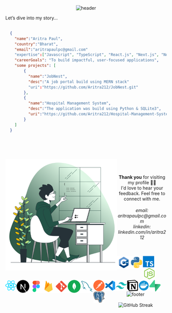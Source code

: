 
<div align="center"><img src="https://capsule-render.vercel.app/api?type=waving&height=200&color=gradient&customColorList=23&text=Hi😎%20Welome%20To%20My%20Profile&reversal=false&fontColor=ffff&fontSize=35&fontAlign=50&desc=I%20am%20Aritra%20Paul,%20a%20creative%20developer&fontAlignY=46&descAlign=62&textBg=false&descSize=15" alt="header" /></div>



Let’s dive into my story...

```json

  {
    "name":"Aritra Paul",
    "country":"Bharat",
    "email":"aritrapaulpc@gmail.com"
    "expertise":["Javascript", "TypeScript", "React.js", "Next.js", "Node.js", "MongoDB", "PostgreSQL", "Python"],
    "careerGoals": "To build impactful, user-focused applications",
    "some projects": [
        {
          "name":"JobNest",
          "desc":"A job portal build using MERN stack"
          "uri":"https://github.com/Aritra212/JobNest.git"
        },
        {
          "name":"Hospital Management System",
          "desc":"The application was build using Python & SQLite3",
          "uri":"https://github.com/Aritra212/Hospital-Management-System.git"
        }
    ]
  }

```
<br/>
<br/>
<br/>
<br/>

<img src="./assets/for-github.png" alt="Image" width="350" align="left"/> 

<br/>
<br/>
<p align="center"><b>Thank you</b> for visiting my profile 🙏🏼<br/> I'd love to hear your feedback. Feel free to connect with me.</p>
<h6 align="center">email: aritrapaulpc@gmail.com<br/>linkedin: linkedin.com/in/aritra212<br/><br/></h6>

<img src="./assets/icons/cpp.svg" alt="C++ Language" width="40" align="left"/>
<img src="./assets/icons/python.svg" alt="Python Language" width="40" align="left"/>
<img src="./assets/icons/typescript.svg" alt="TypeScript" width="35" align="left"/>
<img src="./assets/icons/node-js.svg" alt="Node.js" width="40" align="left"/>
<img src="./assets/icons/reactjs.svg" alt="React.js" width="35" align="left"/>
<img src="./assets/icons/next-js.svg" alt="Next.js" width="40" align="left"/>
<img src="./assets/icons/figma.svg" alt="Figma" width="40" align="left"/>
<img src="./assets/icons/firebase.svg" alt="Firebase" width="40" align="left"/>
<img src="./assets/icons/git.svg" alt="Git" width="40" align="left"/>
<img src="./assets/icons/mongodb.svg" alt="MongoDB" width="40" align="left"/>
<img src="./assets/icons/mysql.svg" alt="MySQL" width="40" align="left"/>
<img src="./assets/icons/postman.svg" alt="Postman" width="35" align="left"/>
<img src="./assets/icons/vscode.svg" alt="VSCode" width="35" align="left"/>
<img src="./assets/icons/tailwindcss.svg" alt="Tailwind CSS" width="35" align="left"/>
<img src="./assets/icons/notion.svg" alt="Notion" width="35" align="left"/>
<img src="./assets/icons/docker.svg" alt="Docker" width="35" align="left"/>
<img src="./assets/icons/supabase.svg" alt="Supabase" width="35" align="left"/>
<img src="./assets/icons/postgresql.svg" alt="PostgreSql" width="35" align="left"/>

<div align="center"><img src="https://capsule-render.vercel.app/api?type=waving&height=100&color=gradient&customColorList=23&reversal=false&fontSize=35&fontAlign=50&fontAlignY=46&descAlign=60&textBg=false&descSize=15&section=footer" alt="footer"/></div><br/>
<div align="center"><img src="https://github-readme-streak-stats.herokuapp.com?user=Aritra212&theme=soft-green&hide_border=true&hide_current_streak=true" alt="GitHub Streak"/></div>

<!--![](https://github-readme-stats.vercel.app/api/top-langs/?username=Aritra212&theme=dark&hide_border=false&include_all_commits=false&count_private=false&layout=compact)-->
